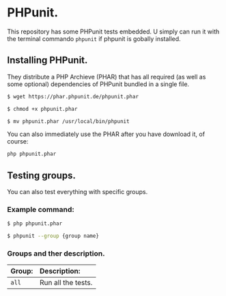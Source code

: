 # PHPunit. 

This repository has some PHPunit tests embedded. 
U simply can run it with the terminal commando `phpunit` if phpunit is gobally installed.

## Installing PHPunit.

They distribute a PHP Archieve (PHAR) that has all required (as well as some optional) dependencies of PHPunit
bundled in a single file. 

```bash
$ wget https://phar.phpunit.de/phpunit.phar

$ chmod +x phpunit.phar

$ mv phpunit.phar /usr/local/bin/phpunit
```

You can also immediately use the PHAR after you have download it, of course:

```bash
php phpunit.phar
```

## Testing groups.

You can also test everything with specific groups. 

### Example command: 

```bash
$ php phpunit.phar

$ phpunit --group {group name}
```

### Groups and ther description. 

| Group:              | Description:                              |
| :------------------ | :---------------------------------------- |
| `all`               | Run all the tests.                        |
